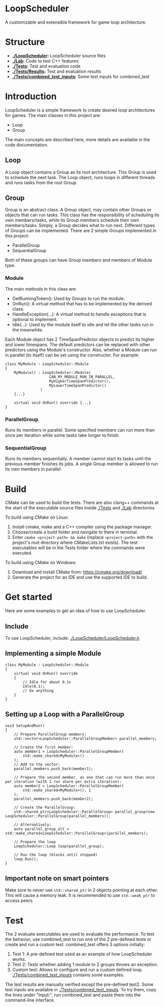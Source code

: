 # LoopScheduler

A customizable and extensible framework for game loop architecture.

# Structure

- **[./LoopScheduler](https://github.com/LoopScheduler/LoopScheduler/tree/main/LoopScheduler):** LoopScheduler source files
- **[./Lab](https://github.com/LoopScheduler/LoopScheduler/tree/main/Lab):** Code to test C++ features
- **[./Tests](https://github.com/LoopScheduler/LoopScheduler/tree/main/Tests):** Test and evaluation code
- **[./Tests/Results](https://github.com/LoopScheduler/LoopScheduler/tree/main/Tests/Results):** Test and evaluation results
- **[./Tests/combined_test_inputs](https://github.com/LoopScheduler/LoopScheduler/tree/main/Tests/combined_test_inputs):** Some test inputs for combined_test

# Introduction

LoopScheduler is a simple framework to create desired loop architectures for games.
The main classes in this project are:

  - Loop
  - Group

The main concepts are described here, more details are available in the code documentation.

## Loop

A Loop object contains a Group as its root architecture.
This Group is used to schedule the next task.
The Loop object, runs loops in different threads and runs tasks from the root Group.

## Group

Group is an abstract class.
A Group object, may contain other Groups or objects that can run tasks.
This class has the responsibility of scheduling its own members/tasks, while its Group members schedule their own members/tasks.
Simply, a Group decides what to run next.
Different types of Groups can be implemented.
There are 2 simple Groups implemented in this project:

  - ParallelGroup
  - SequentialGroup

Both of these groups can have Group members and members of Module type.

### Module

The main methods in this class are:

  - GetRunningToken(): Used by Groups to run the module.
  - OnRun(): A virtual method that has to be implemented by the derived class.
  - HandleException(...): A virtual method to handle exceptions that is optional to implement.
  - Idle(...): Used by the module itself to idle and let the other tasks run in the meanwhile.

Each Module object has 2 TimeSpanPredictor objects to predict its higher and lower timespans.
The default predictors can be replaced with other predictors using the Module's constructor.
Also, whether a Module can run in parallel (to itself) can be set using the constructor.
For example:

```
class MyModule : LoopScheduler::Module
{
    MyModule() : LoopScheduler::Module(
                    CAN_MY_MODULE_RUN_IN_PARALLEL,
                    MyHigherTimeSpanPredictor(),
                    MyLowerTimeSpanPredictor()
                )
    {...}

    virtual void OnRun() override {...}
}
```

### ParallelGroup

Runs its members in parallel.
Some specified members can run more than once per iteration while some tasks take longer to finish.

### SequentialGroup

Runs its members sequentially.
A member cannot start its tasks until the previous member finishes its jobs.
A single Group member is allowed to run its own members in parallel.

# Build

CMake can be used to build the tests.
There are also clang++ commands at the start of the executable source files
inside [./Tests](https://github.com/LoopScheduler/LoopScheduler/tree/main/Tests)
and [./Lab](https://github.com/LoopScheduler/LoopScheduler/tree/main/Lab) directories.

To build using CMake on Linux:

  1. Install cmake, make and a C++ compiler using the package manager.
  2. Choose/create a build folder and navigate to there in terminal.
  3. Enter `cmake <project-path> && make` (replace `<project-path>` with the project's root directory where CMakeLists.txt exists).
     The test executables will be in the Tests folder where the commands were executed.

To build using CMake on Windows:

  1. Download and install CMake from: https://cmake.org/download/
  2. Generate the project for an IDE and use the supported IDE to build.

# Get started

Here are some examples to get an idea of how to use LoopScheduler.

## Include

To use LoopScheduler, include: [./LoopScheduler/LoopScheduler.h](https://github.com/LoopScheduler/LoopScheduler/blob/main/LoopScheduler/LoopScheduler.h)

## Implementing a simple Module

```
class MyModule : LoopScheduler::Module
{
    virtual void OnRun() override
    {
        // Idle for about 0.1s
        Idle(0.1);
        // Do anything
    }
}
```

## Setting up a Loop with a ParallelGroup

```
void SetupAndRun()
{
    // Prepare ParallelGroup members:
    std::vector<LoopScheduler::ParallelGroupMember> parallel_members;

    // Create the first member:
    auto member1 = LoopScheduler::ParallelGroupMember(
        std::make_shared<MyModule>()
    );
    // Add to the vector:
    parallel_members.push_back(member1);

    // Prepare the second member, as one that can run more than once per iteration (with 1 run share per extra iteration):
    auto member2 = LoopScheduler::ParallelGroupMember(
        std::make_shared<MyModule>(), 1
    );
    parallel_members.push_back(member2);

    // Create the ParallelGroup:
    std::shared_ptr<LoopScheduler::ParallelGroup> parallel_group(new LoopScheduler::ParallelGroup(parallel_members));

    // Alternatively:
    auto parallel_group_alt = std::make_shared<LoopScheduler::ParallelGroup>(parallel_members);

    // Prepare the loop
    LoopScheduler::Loop loop(parallel_group);

    // Run the loop (blocks until stopped)
    loop.Run();
}
```

## Important note on smart pointers

Make sure to never use `std::shared_ptr` in 2 objects pointing at each other.
This will cause a memory leak.
It is recommended to use `std::weak_ptr` to access peers.

# Test

The 2 evaluate executables are used to evaluate the performance.
To test the behavior, use combined_test to run one of the 2 pre-defined tests or create and run a custom test.
combined_test offers 3 options initially:

  1. Test 1: A pre-defined test used as an example of how LoopScheduler works.
  2. Test 2: Tests whether adding 1 module to 2 groups throws an exception.
  3. Custom test: Allows to configure and run a custom defined loop.
     [./Tests/combined_test_inputs](https://github.com/LoopScheduler/LoopScheduler/tree/main/Tests/combined_test_inputs) contains some examples.

The test results are manually verified except the pre-defined test2.
Some test inputs are available in [./Tests/combined_test_inputs](https://github.com/LoopScheduler/LoopScheduler/tree/main/Tests/combined_test_inputs).
To try them, copy the lines under "Input:", run combined_test and paste them into the command-line interface.
